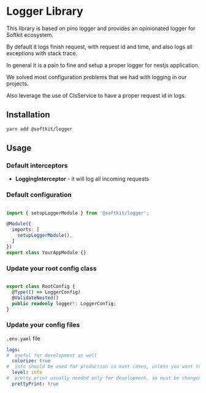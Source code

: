 # Logger Library

This library is based on pino logger and provides an opinionated logger for Softkit ecosystem.

By default it logs finish request, with request id and time, and also logs all exceptions with stack trace.

In general it is a pain to fine and setup a proper logger for nestjs application.

We solved most configuration problems that we had with logging in our projects.

Also leverage the use of ClsService to have a proper request id in logs.

## Installation

```bash
yarn add @softkit/logger
```

## Usage

### Default interceptors

- **LoggingInterceptor** - it will log all incoming requests


### Default configuration

```typescript

import { setupLoggerModule } from '@softkit/logger';

@Module({
  imports: [
    setupLoggerModule(),
  ]
})
export class YourAppModule {}

```

### Update your root config class

```typescript

export class RootConfig {
  @Type(() => LoggerConfig)
  @ValidateNested()
  public readonly logger!: LoggerConfig;
}

```

### Update your config files

`.env.yaml` file

```yaml
logs:
#  useful for development as well
  colorize: true
#  info should be used for production in most cases, unless you want to debug something
  level: info
#  pretty print usually needed only for development, so must be changed in .env-${env}.yaml files for deployment
  prettyPrint: true
```





